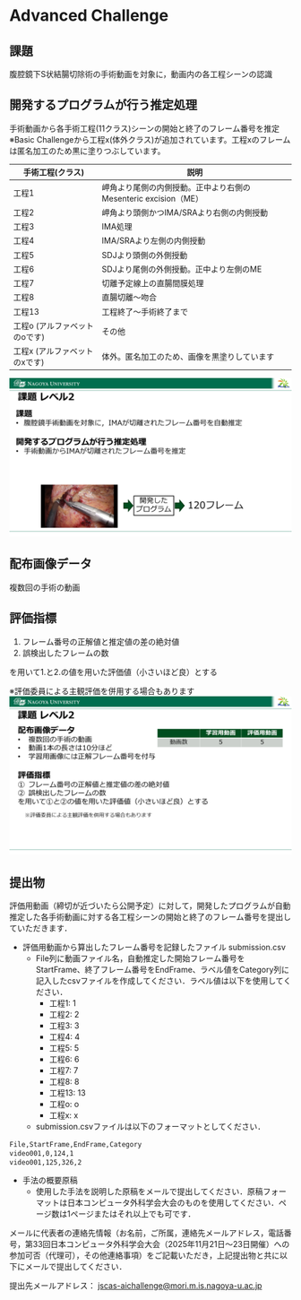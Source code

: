# Advanced Challenge

## 課題
腹腔鏡下S状結腸切除術の手術動画を対象に，動画内の各工程シーンの認識

## 開発するプログラムが行う推定処理
手術動画から各手術工程(11クラス)シーンの開始と終了のフレーム番号を推定  
※Basic Challengeから工程x(体外クラス)が追加されています。工程xのフレームは匿名加工のため黒に塗りつぶしています。

|手術工程(クラス)|説明|
|-----|-----|
|工程1|岬角より尾側の内側授動。正中より右側のMesenteric excision（ME）  |
|工程2|岬角より頭側かつIMA/SRAより右側の内側授動  |
|工程3|IMA処理 |
|工程4|IMA/SRAより左側の内側授動 |
|工程5|SDJより頭側の外側授動 |
|工程6|SDJより尾側の外側授動。正中より左側のME |
|工程7|切離予定線上の直腸間膜処理 |
|工程8|直腸切離～吻合 |
|工程13|工程終了～手術終了まで|
|工程o (アルファベットのoです)|その他|
|工程x (アルファベットのxです)|体外。匿名加工のため、画像を黒塗りしています|

![課題など](kadai.png)

## 配布画像データ
複数回の手術の動画

## 評価指標
1. フレーム番号の正解値と推定値の差の絶対値
2. 誤検出したフレームの数

を用いて1.と2.の値を用いた評価値（小さいほど良）とする

※評価委員による主観評価を併用する場合もあります
![評価など](submit.png)

## 提出物
評価用動画（締切が近づいたら公開予定）に対して，開発したプログラムが自動推定した各手術動画に対する各工程シーンの開始と終了のフレーム番号を提出していただきます．

- 評価用動画から算出したフレーム番号を記録したファイル submission.csv
   - File列に動画ファイル名，自動推定した開始フレーム番号をStartFrame、終了フレーム番号をEndFrame、ラベル値をCategory列に記入したcsvファイルを作成してください．ラベル値は以下を使用してください．
      - 工程1: 1
      - 工程2: 2
      - 工程3: 3
      - 工程4: 4
      - 工程5: 5
      - 工程6: 6
      - 工程7: 7
      - 工程8: 8
      - 工程13: 13
      - 工程o: o
      - 工程x: x
   - submission.csvファイルは以下のフォーマットとしてください．

```
File,StartFrame,EndFrame,Category   
video001,0,124,1
video001,125,326,2
```

- 手法の概要原稿
   - 使用した手法を説明した原稿をメールで提出してください．原稿フォーマットは日本コンピュータ外科学会大会のものを使用してください．ページ数は1ページまたはそれ以上でも可です．

メールに代表者の連絡先情報（お名前，ご所属，連絡先メールアドレス，電話番号，第33回日本コンピュータ外科学会大会（2025年11月21日～23日開催）への参加可否（代理可），その他連絡事項）をご記載いただき，上記提出物と共に以下にメールで提出してください．

提出先メールアドレス：
jscas-aichallenge@mori.m.is.nagoya-u.ac.jp

